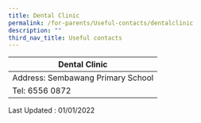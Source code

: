 ```yaml
---
title: Dental Clinic
permalink: /for-parents/Useful-contacts/dentalclinic
description: ""
third_nav_title: Useful contacts
---
```

| Dental Clinic |
|---|
| Address: Sembawang Primary School |
| Tel: 6556 0872 |

Last Updated : 01/01/2022